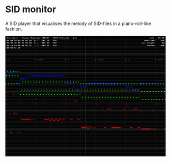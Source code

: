 SID monitor
===========

A SID player that visualises the melody of SID-files in a piano-roll-like fashion.

![image](https://raw.githubusercontent.com/2bt/sid-monitor/master/screenshot.png)
